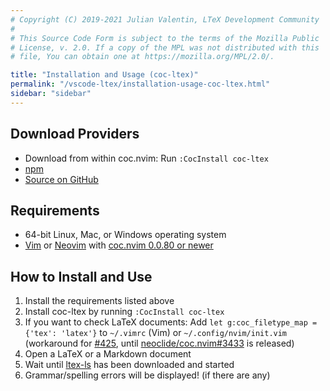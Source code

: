```yaml
---
# Copyright (C) 2019-2021 Julian Valentin, LTeX Development Community
#
# This Source Code Form is subject to the terms of the Mozilla Public
# License, v. 2.0. If a copy of the MPL was not distributed with this
# file, You can obtain one at https://mozilla.org/MPL/2.0/.

title: "Installation and Usage (coc-ltex)"
permalink: "/vscode-ltex/installation-usage-coc-ltex.html"
sidebar: "sidebar"
---
```


## Download Providers

- Download from within coc.nvim: Run `:CocInstall coc-ltex`
- [npm](https://www.npmjs.com/package/coc-ltex)
- [Source on GitHub](https://github.com/valentjn/vscode-ltex)

## Requirements

- 64-bit Linux, Mac, or Windows operating system
- [Vim](https://www.vim.org/) or [Neovim](https://neovim.io/) with [coc.nvim 0.0.80 or newer](https://github.com/neoclide/coc.nvim)

## How to Install and Use

1. Install the requirements listed above
2. Install coc-ltex by running `:CocInstall coc-ltex`
3. If you want to check LaTeX documents: Add `let g:coc_filetype_map = {'tex': 'latex'}` to `~/.vimrc` (Vim) or `~/.config/nvim/init.vim` (workaround for [#425](https://github.com/valentjn/vscode-ltex/issues/425), until [neoclide/coc.nvim#3433](https://github.com/neoclide/coc.nvim/pull/3433) is released)
4. Open a LaTeX or a Markdown document
5. Wait until [ltex-ls](../faq.html#whats-the-difference-between-vscode-ltex-ltex-ls-and-languagetool) has been downloaded and started
6. Grammar/spelling errors will be displayed! (if there are any)
